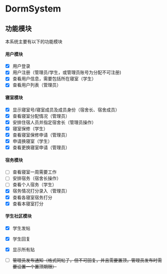 # DormSystem

## 功能模块

本系统主要有以下的功能模块

#### 用户模块

- [x] 用户登录
- [x] 用户注册（管理员/学生，或管理员账号为分配不可注册)
- [x] 查看用户信息，需要包括所在寝室（学生）
- [x] 查看用户列表（管理员）

#### 寝室模块

- [x] 显示寝室号/寝室成员及成员身份（宿舍长、宿舍成员）
- [x] 查看寝室分配情况（管理员）
- [x] 安排住宿人员并指定宿舍长（管理员操作）
- [x] 寝室保修（学生）
- [x] 查看寝室保修申请（管理员）
- [x] 申请换寝室（学生）
- [x] 查看更换寝室申请（管理员）

#### 宿务模块

- [ ] 查看寝室一周需要工作
- [ ] 安排宿务（宿舍长操作）
- [ ] 查看个人宿务（学生）
- [x] 宿务情况打分录入（管理员）
- [x] 查看各寝室宿务打分
- [x] 查看本寝室打分

#### 学生社区模块

- [x] 学生发帖
- [x] 学生回复
- [x] 显示所有贴
- [ ] ~~管理员发布通知（格式同帖子，但不可回复，并且需要置顶，管理员发布时需要设置一个置顶期限）~~

